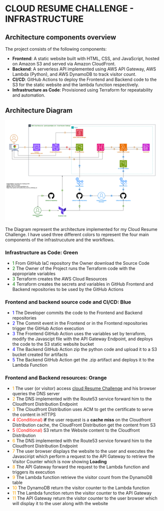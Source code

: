 # CLOUD RESUME CHALLENGE - INFRASTRUCTURE

## Architecture components overview

The project consists of the following components:

- **Frontend**: A static website built with HTML, CSS, and JavaScript, hosted on Amazon S3 and served via Amazon CloudFront.
- **Backend**: A serverless API implemented using AWS API Gateway, AWS Lambda (Python), and AWS DynamoDB to track visitor count.
- **CI/CD**: GitHub Actions to deploy the Frontend and Backend code to the S3 for the static website and the lambda function respectively.
- **Infrastructure as Code**: Provisioned using Terraform for repeatability and automation.

## Architecture Diagram

![Architecture-diagram](../images/cloud-resume-challenge-infrastructure-diagram.png)

The Diagram represent the architecture implemented for my Cloud Resume Challenge. 
I have used three different colors to represent the four main components of the infrastrucuture and the workflows.

### Infrastructure as Code: Green

- <span style="color: green;">1</span> From GitHub IaC repository the Owner download the Source Code
- <span style="color: green;">2</span> The Owner of the Project runs the Terraform code with the appropriate variables
- <span style="color: green;">3</span> Terraform creates the AWS Cloud Resources
- <span style="color: green;">4</span> Terraform creates the secrets and variables in GitHub Frontend and Backend repositories to be used by the GitHub Actions

### Frontend and backend source code and CI/CD: Blue

- <span style="color: blue;">1</span> The Developer commits the code to the Frontend and Backend repositories  
- <span style="color: blue;">2</span> The Commit event in the Frontend or in the Frontend repositories trigger the GitHub Action execution
- <span style="color: blue;">3</span> The Frontend GitHub Action uses the variables set by terraform, modify the Javascipt file with the API Gateway Endpoint, and deploys the code to the S3 static website bucket
- <span style="color: blue;">4</span> The Backend GitHub Action zip the python code and upload it to a S3 bucket created for artifacts
- <span style="color: blue;">5</span> The Backend GitHub Action get the .zip artifact and deploys it to the Lambda Function

### Frontend and Backend resources: Orange

- <span style="color: orange;">1</span> The user (or visitor) access [cloud Resume Challenge](https://cloudresumechallenge.dev/) and his browser queries the DNS server
- <span style="color: orange;">2</span> The DNS implemented with the Route53 service forward him to the Cloudfront Distribution Endpoint
- <span style="color: orange;">3</span> The Cloudfront Distribution uses ACM to get the certificate to serve the content in HTTPS  
- <span style="color: red;">4 (Conditional) </span> **if** the user request is a **cache miss** on the Cloudfront Distribution cache, the CloudFront Distribution get the content from S3  
- <span style="color: red;">5 (Conditional) </span> S3 return the Website content to the Cloudfront Distribution
- <span style="color: orange;">6</span> The DNS implemented with the Route53 service forward him to the Cloudfront Distribution Endpoint
- <span style="color: orange;">7</span> The user browser displays the website to the user and executes the Javasciript which perform a request to the API Gateway to retrieve the Visitor Counter which is now showing **Loading**
- <span style="color: orange;">8</span> The API Gateway forward the request to the Lambda function and triggers its execution
- <span style="color: orange;">9</span> The Lambda function retrieve the visitor count from the DynamoDB table 
- <span style="color: orange;">10</span> The DynamoDB return the visitor counter to the Lambda function
- <span style="color: orange;">11</span> The Lambda function return the visitor counter to the API Gateway
- <span style="color: orange;">11</span> The API Gateway return the visitor counter to the user browser which will display it to the user along with the website